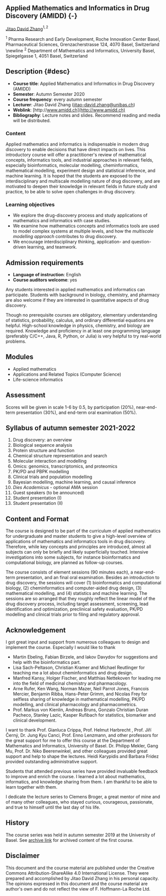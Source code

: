 ## Applied Mathematics and Informatics in Drug Discovery (AMIDD) {-}

[Jitao David Zhang](mailto:jitao_david.zhang@roche.com)$^{1,2}$

$^{1}$ Pharma Research and Early Development, Roche Innovation Center Basel, Pharmaceutical Sciences, Grenzacherstrasse 124, 4070 Basel, Switzerland \newline
$^{2}$ Department of Mathematics and Informatics, University Basel, Spiegelgasse 1, 4051 Basel, Switzerland


## Description {#desc}

* **Course title**: Applied Mathematics and Informatics in Drug Discovery (AMIDD)
* **Semester**: Autumn Semester 2020
* **Course frequency**: every autumn semester
* **Lecturer**: Jitao David Zhang (jitao-david.zhang@unibas.ch)
* **Weblink**: [http:\/\/www.amidd.ch](http://www.amidd.ch)
* **Bibliography**: Lecture notes and slides. Recommend reading and media will be distributed.

### Content

Applied mathematics and informatics is indispensable in modern drug discovery to enable decisions that have direct impacts on lives. This introductory course will offer a practitioner's review of mathematical concepts, informatics tools, and industrial approaches in relevant fields, especially bioinformatics, molecular modelling, cheminformatics, mathematical modelling, experiment design and statistical inference, and machine learning. It is hoped that the students are exposed to the interdisciplinary and multiscale modelling nature of drug discovery, and are motivated to deepen their knowledge in relevant fields in future study and practice, to be able to solve open challenges in drug discovery.

### Learning objectives

* We explore the drug-discovery process and study applications of mathematics
  and informatics with case studies.
* We examine how mathematics concepts and informatics tools are used to model
  complex systems at multiple levels, and how the *multiscale modelling
  approach* contributes to drug discovery.
* We encourage interdisciplinary thinking, application- and question-driven
  learning, and teamwork.

## Admission requirements

* **Language of instruction**: English
* **Course auditors welcome**: yes

Any students interested in applied mathematics and informatics can participate. Students with background in biology, chemistry, and pharmacy are also welcome if they are interested in quantitative aspects of drug discovery.

Though no prerequisite courses are obligatory, elementary understanding of statistics, probability, calculus, and ordinary differential equations are helpful. High-school knowledge in physics, chemistry, and biology are required. Knowledge and proficiency in at least one programming language (preferably C/C++, Java, R, Python, or Julia) is very helpful to try real-world problems.

## Modules

* Applied mathematics
* Applications and Related Topics (Computer Science)
* Life-science informatics

## Assessment

Scores will be given in scale 1-6 by 0.5, by participation (20%), near-end-term presentation (30%), and end-term oral examination (50%).

## Syllabus of autumn semester 2021-2022

1. Drug discovery: an overview
2. Biological sequence analysis
3. Protein structure and function
4. Chemical structure representation and search
5. Molecular interaction and modelling
6. Omics: genomics, transcriptomics, and proteomics
7. PK/PD and PBPK modelling
8. Clinical trials and population modelling
9. Bayesian modelling, machine learning, and causal inference
10. *Dies Academicus* - optional AMA session
11. Guest speakers (to be announced)
12. Student presentation (I)
13. Student presentation (II)

## Content and Format

The course is designed to be part of the curriculum of applied mathematics for undergraduate and master students to give a high-level overview of applications of mathematics and informatics tools in drug discovery. Therefore, while key concepts and principles are introduced, almost all subjects can only be briefly and likely superficially touched. Intensive investigations into some subjects, for instance bioinformatics and computational biology, are planned as follow-up courses.

The course consists of element sessions (90 minutes each), a near-end-term presentation, and an final oral examination. Besides an introduction to drug discovery, the sessions will cover (1) bioinformatics and computational biology, (2) cheminformatics and computer-aided drug design, (3) mathematical modelling, and (4) statistics and machine learning. The sessions are so arranged that they roughly reflect the linear model of the drug discovery process, including target assessment, screening, lead identification and optimization, preclinical safety evaluation, PK/PD modelling and clinical trials prior to filing and regulatory approval.

## Acknowledgement

I got great input and support from numerous colleagues to design and implement the course. Especially I would like to thank 

* Martin Ebeling, Fabian Birzele, and Iakov Davydov for suggestions and help with the bioinformatics part.
* Lisa Sach-Peltason, Christian Kramer and Michael Reutlinger for teaching me a lot about cheminformatics and drug design.
* Manfred Kansy, Holger Fischer, and Matthias Nettekoven for leading me into the field of medicinal chemistry and pharmacology.
* Arne Rufer, Ken Wang, Norman Mazer, Neil Parrot Jones, Francois Mercier, Benjamin Ribba, Hans-Peter Grimm, and Nicolas Frey for selfless sharing of knowledge in mathematical modelling, PK/PD modelling, and clinical pharmacology and pharmacometrics.
* Prof. Markus von Kienlin, Andreas Bruns, Gonzalo Christian Duran Pacheco, Stanley Lazic, Kasper Rufibach for statistics, biomarker and clinical development.

I want to thank Prof. Gianluca Crippa, Prof. Helmut Harbrecht , Prof. Jiří Černý, Dr. Jung Kyu Canci, Prof. Enno Lenzmann, and other professors for the great support for me to offer this course at the Department of Mathematics and Informatics, University of Basel. Dr. Philipp Mekler, Gang Mu, Prof. Dr. Niko Beerenwinkel, and other colleagues provided great support and help to shape the lectures. Heidi Karypidis and Barbara Fridez provided outstanding administrative support.

Students that attended previous series have provided invaluable feedback to improve and enrich the course. I learned a lot about mathematics, informatics, and knowledge sharing from them. I am thankful to be able to learn together with them.

I dedicate the lecture series to Clemens Broger, a great mentor of mine and of many other colleagues, who stayed curious, courageous, passionate, and true to himself until the last day of his life.

## History

The course series was held in autumn semester 2019 at the University of Basel. See [archive link](https://github.com/Accio/AMIDD/archive/v1.0.zip) for archived content of the first course.

## Disclaimer

This document and the course material are published under the Creative Commons Attribution-ShareAlike 4.0 International License. They were prepared and accomplished by Jitao David Zhang in his personal capacity. The opinions expressed in this document and the course material are author's own and do not reflect the view of F. Hoffmann-La Roche Ltd.
